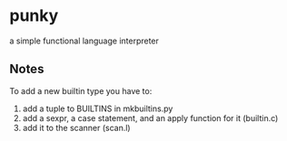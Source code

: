 # punky
a simple functional language interpreter

## Notes
To add a new builtin type you have to:

  1) add a tuple to BUILTINS in mkbuiltins.py
  2) add a sexpr, a case statement, and an apply function for it (builtin.c)
  2) add it to the scanner (scan.l)
